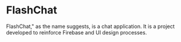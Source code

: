 # FlashChat
FlashChat," as the name suggests, is a chat application. It is a project developed to reinforce Firebase and UI design processes.
